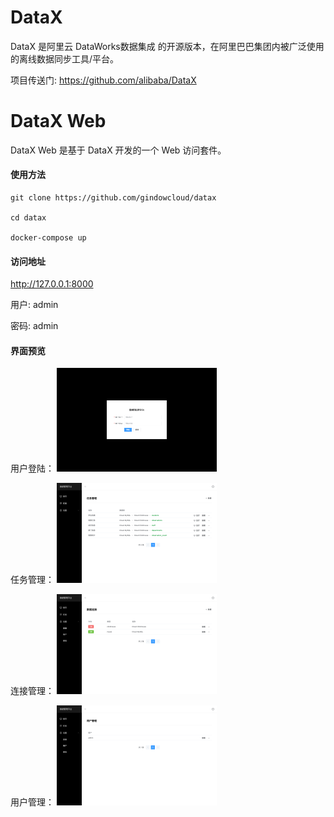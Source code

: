 # DataX

DataX 是阿里云 DataWorks数据集成 的开源版本，在阿里巴巴集团内被广泛使用的离线数据同步工具/平台。

项目传送门: https://github.com/alibaba/DataX

# DataX Web

DataX Web 是基于 DataX 开发的一个 Web 访问套件。



#### 使用方法

```
git clone https://github.com/gindowcloud/datax

cd datax

docker-compose up
```



#### 访问地址

http://127.0.0.1:8000

用户: admin

密码: admin



#### 界面预览

用户登陆：
<img src="https://github.com/gindowcloud/assets/raw/master/datax/1.png" style="zoom: 25%;" />

任务管理：
<img src="https://github.com/gindowcloud/assets/raw/master/datax/2.png" style="zoom:25%;" />

连接管理：
<img src="https://github.com/gindowcloud/assets/raw/master/datax/3.png" style="zoom:25%;" />

用户管理：
<img src="https://github.com/gindowcloud/assets/raw/master/datax/4.png" style="zoom:25%;" />
